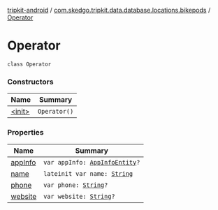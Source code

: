 [tripkit-android](../../index.md) / [com.skedgo.tripkit.data.database.locations.bikepods](../index.md) / [Operator](./index.md)

# Operator

`class Operator`

### Constructors

| Name | Summary |
|---|---|
| [&lt;init&gt;](-init-.md) | `Operator()` |

### Properties

| Name | Summary |
|---|---|
| [appInfo](app-info.md) | `var appInfo: `[`AppInfoEntity`](../-app-info-entity/index.md)`?` |
| [name](name.md) | `lateinit var name: `[`String`](https://kotlinlang.org/api/latest/jvm/stdlib/kotlin/-string/index.html) |
| [phone](phone.md) | `var phone: `[`String`](https://kotlinlang.org/api/latest/jvm/stdlib/kotlin/-string/index.html)`?` |
| [website](website.md) | `var website: `[`String`](https://kotlinlang.org/api/latest/jvm/stdlib/kotlin/-string/index.html)`?` |
